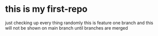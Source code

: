 #  this is my first-repo
just checking up every thing randomly
this is feature one branch and this will not be shown on main branch until branches are merged




